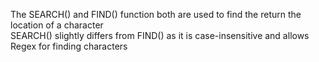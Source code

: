 The SEARCH() and FIND() function both are used to find the return the location of a character  
SEARCH() slightly differs from FIND() as it is case-insensitive and allows Regex for finding characters
